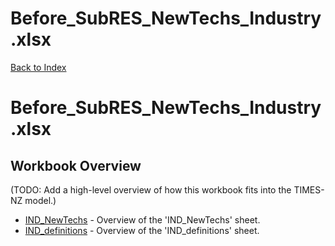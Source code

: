 # Before_SubRES_NewTechs_Industry.xlsx

[Back to Index](../../README.md)

# Before_SubRES_NewTechs_Industry.xlsx

## Workbook Overview

(TODO: Add a high-level overview of how this workbook fits into the TIMES-NZ model.)

- [IND_NewTechs](IND_NewTechs.md) - Overview of the 'IND_NewTechs' sheet.
- [IND_definitions](IND_definitions.md) - Overview of the 'IND_definitions' sheet.
